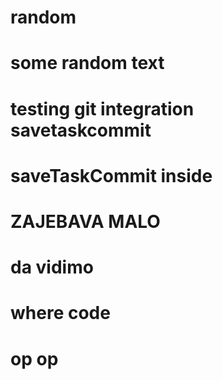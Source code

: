 # random
# some random text
# testing git integration savetaskcommit
# saveTaskCommit inside
# ZAJEBAVA MALO
# da vidimo
# where code
# op op

